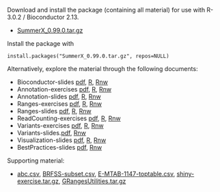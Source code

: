 Download and install the package (containing all material) for use
with R-3.0.2 / Bioconductor 2.13.

* [SummerX_0.99.0.tar.gz](./SummerX_0.99.0.tar.gz)

Install the package with

    install.packages("SummerX_0.99.0.tar.gz", repos=NULL)

Alternatively, explore the material through the following documents:

* Bioconductor-slides [pdf](./Bioconductor-slides.pdf),
  [R](./Bioconductor-slides.R), [Rnw](./Bioconductor-slides.Rnw)
* Annotation-exercises [pdf](./Annotation-exercises.pdf),
  [R](./Annotation-exercises.R), [Rnw](./Annotation-exercises.Rnw)
* Annotation-slides [pdf](./Annotation-slides.pdf),
  [R](./Annotation-slides.R), [Rnw](./Annotation-slides.Rnw)
* Ranges-exercises [pdf](./Ranges-exercises.pdf),
  [R](./Ranges-exercises.R), [Rnw](./Ranges-exercises.Rnw)
* Ranges-slides [pdf](./Ranges-slides.pdf), [R](./Ranges-slides.R),
  [Rnw](./Ranges-slides.Rnw)
* ReadCounting-exercises [pdf](./ReadCounting-exercises.pdf),
  [R](./ReadCounting-exercises.R), [Rnw](./ReadCounting-exercises.Rnw)
* Variants-exercises [pdf](./Variants-exercises.pdf),
  [R](./Variants-exercises.R), [Rnw](./Variants-exercises.Rnw)
* Variants-slides.[pdf](./Variants-slides.pdf),
  [Rnw](./Variants-slides.Rnw)
* Visualization-slides [pdf](./Visualization-slides.pdf),
  [R](./Visualization-slides.R), [Rnw](./Visualization-slides.Rnw)
* BestPractices-slides [pdf](./BestPractices-slides.pdf),
  [Rnw](./BestPractices-slides.Rnw)

Supporting material:

* [abc.csv](./abc.csv), [BRFSS-subset.csv](/.BRFSS-subset.csv),
  [E-MTAB-1147-toptable.csv](./E-MTAB-1147-toptable.csv),
  [shiny-exercise.tar.gz](./shiny-exercise.tar.gz),
  [GRangesUtilities.tar.gz](./GRangesUtilities.tar.gz)
